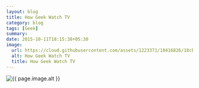 ```yaml
---
layout: blog
title: How Geek Watch TV
category: blog
tags: [Geek]
summary:
date: 2015-10-11T18:15:38+05:30
image:
  url: https://cloud.githubusercontent.com/assets/1223371/10416826/18cbcdbc-7044-11e5-9e78-e701ef987bbb.jpg
  alt: How Geek Watch TV
  title: How Geek Watch TV
---
```


<img src="{{ page.image.url }}" alt="{{ page.image.alt }}" title="{{ page.image.title }}">
